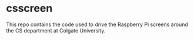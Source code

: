 csscreen
========

This repo contains the code used to drive the Raspberry Pi screens around the CS department at Colgate University.
